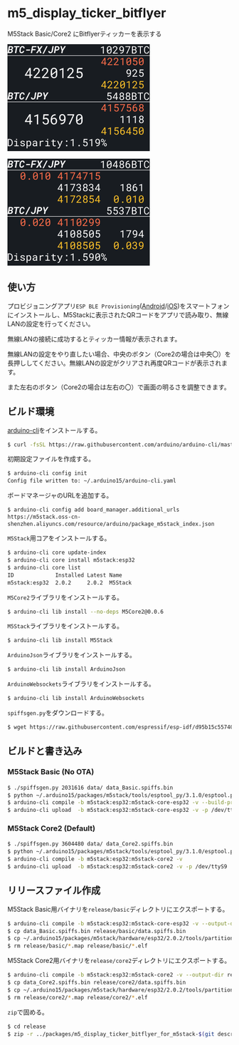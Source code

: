 # m5_display_ticker_bitflyer
M5Stack Basic/Core2 にBitflyerティッカーを表示する

![スクリーンショット](screenshot.png "スクリーンショット1")

![スクリーンショット](screenshot2.png "スクリーンショット2")

## 使い方

プロビジョニングアプリ`ESP BLE Provisioning`([Android](https://play.google.com/store/apps/details?id=com.espressif.provble)/[iOS](https://apps.apple.com/in/app/esp-ble-provisioning/id1473590141))をスマートフォンにインストールし、M5Stackに表示されたQRコードをアプリで読み取り、無線LANの設定を行ってください。

無線LANの接続に成功するとティッカー情報が表示されます。

無線LANの設定をやり直したい場合、中央のボタン（Core2の場合は中央〇）を長押ししてください。無線LANの設定がクリアされ再度QRコードが表示されます。

また左右のボタン（Core2の場合は左右の〇）で画面の明るさを調整できます。

## ビルド環境

[arduino-cli](https://arduino.github.io/arduino-cli/0.19/installation/)をインストールする。

```sh
$ curl -fsSL https://raw.githubusercontent.com/arduino/arduino-cli/master/install.sh | BINDIR=~/.local/bin sh
```
初期設定ファイルを作成する。
```sh
$ arduino-cli config init
Config file written to: ~/.arduino15/arduino-cli.yaml
```
ボードマネージャのURLを追加する。
```
$ arduino-cli config add board_manager.additional_urls https://m5stack.oss-cn-shenzhen.aliyuncs.com/resource/arduino/package_m5stack_index.json
```
`M5Stack`用コアをインストールする。
```sh
$ arduino-cli core update-index
$ arduino-cli core install m5stack:esp32
$ arduino-cli core list
ID             Installed Latest Name
m5stack:esp32  2.0.2     2.0.2  M5Stack
```
`M5Core2`ライブラリをインストールする。
```sh
$ arduino-cli lib install --no-deps M5Core2@0.0.6
```
`M5Stack`ライブラリをインストールする。
```sh
$ arduino-cli lib install M5Stack
```
`ArduinoJson`ライブラリをインストールする。
```sh
$ arduino-cli lib install ArduinoJson
```
`ArduinoWebsockets`ライブラリをインストールする。
```sh
$ arduino-cli lib install ArduinoWebsockets
```
`spiffsgen.py`をダウンロードする。
```sh
$ wget https://raw.githubusercontent.com/espressif/esp-idf/d95b15c55740b417d1a935ac006dba4cfaeef3cf/components/spiffs/spiffsgen.py
```

## ビルドと書き込み

### M5Stack Basic (No OTA)
```sh
$ ./spiffsgen.py 2031616 data/ data_Basic.spiffs.bin
$ python ~/.arduino15/packages/m5stack/tools/esptool_py/3.1.0/esptool.py --chip esp32 --port "/dev/ttyS8" --baud 921600  --before default_reset --after hard_reset write_flash -z --flash_mode dio --flash_freq 80m --flash_size detect 0x210000 data_Basic.spiffs.bin
$ arduino-cli compile -b m5stack:esp32:m5stack-core-esp32 -v --build-property build.partitions=no_ota --build-property upload.maximum_size=2097152
$ arduino-cli upload  -b m5stack:esp32:m5stack-core-esp32 -v -p /dev/ttyS8
```

### M5Stack Core2 (Default)
```sh
$ ./spiffsgen.py 3604480 data/ data_Core2.spiffs.bin
$ python ~/.arduino15/packages/m5stack/tools/esptool_py/3.1.0/esptool.py --chip esp32 --port "/dev/ttyS9" --baud 921600  --before default_reset --after hard_reset write_flash -z --flash_mode dio --flash_freq 80m --flash_size detect 0xc90000 data_Core2.spiffs.bin
$ arduino-cli compile -b m5stack:esp32:m5stack-core2 -v
$ arduino-cli upload  -b m5stack:esp32:m5stack-core2 -v -p /dev/ttyS9
```

## リリースファイル作成

M5Stack Basic用バイナリを`release/basic`ディレクトリにエクスポートする。
```sh
$ arduino-cli compile -b m5stack:esp32:m5stack-core-esp32 -v --output-dir release/basic --build-property build.partitions=no_ota --build-property  upload.maximum_size=2097152
$ cp data_Basic.spiffs.bin release/basic/data.spiffs.bin
$ cp ~/.arduino15/packages/m5stack/hardware/esp32/2.0.2/tools/partitions/boot_app0.bin release/basic/boot_app0.bin
$ rm release/basic/*.map release/basic/*.elf
```

M5Stack Core2用バイナリを`release/core2`ディレクトリにエクスポートする。
```sh
$ arduino-cli compile -b m5stack:esp32:m5stack-core2 -v --output-dir release/core2
$ cp data_Core2.spiffs.bin release/core2/data.spiffs.bin
$ cp ~/.arduino15/packages/m5stack/hardware/esp32/2.0.2/tools/partitions/boot_app0.bin release/core2/boot_app0.bin
$ rm release/core2/*.map release/core2/*.elf
```

`zip`で固める。
```sh
$ cd release
$ zip -r ../packages/m5_display_ticker_bitflyer_for_m5stack-$(git describe).zip *
```
